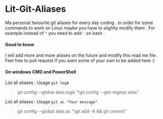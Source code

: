 # Lit-Git-Aliases
Ma personal favourite git aliases for every day coding . In order for some commands to work on Linux maybe you have to slightly modify them . For example instead of `"` you need to add `'` on bash .

#### Good to know
I will add more and more aliases on the future and modify this read me file . Feel free to pull request if you want some of your own to be added here :)

#### On windows CMD and PowerShell

List all aliases : Usage `git logA`
> git config --global alias.logA "!git config --get-regexp alias"

List all aliases : Usage `git ac "Your message"`
> git config --global alias.ac "!git add -A && git commit"
